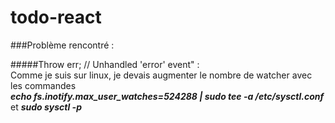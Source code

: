 # todo-react

###Problème rencontré :

#####Throw err; // Unhandled 'error' event" :<br> Comme je suis sur linux, je devais augmenter le nombre de watcher avec les commandes <br> ***echo fs.inotify.max_user_watches=524288 | sudo tee -a /etc/sysctl.conf*** et ***sudo sysctl -p***
